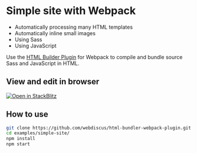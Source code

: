 # Simple site with Webpack

- Automatically processing many HTML templates
- Automatically inline small images
- Using Sass
- Using JavaScript

Use the [HTML Builder Plugin](https://github.com/webdiscus/html-bundler-webpack-plugin) for Webpack
to compile and bundle source Sass and JavaScript in HTML.

## View and edit in browser

[![Open in StackBlitz](https://developer.stackblitz.com/img/open_in_stackblitz.svg)](https://stackblitz.com/edit/webpack-webpack-js-org-diop8g?file=webpack.config.js)

## How to use

```sh
git clone https://github.com/webdiscus/html-bundler-webpack-plugin.git
cd examples/simple-site/
npm install
npm start
```
